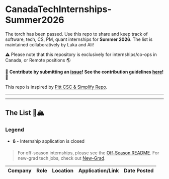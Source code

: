 # CanadaTechInternships-Summer2026
The torch has been passed. Use this repo to share and keep track of software, tech, CS, PM, quant internships for **Summer 2026**. The list is maintained collaboratively by Luka and Ali!

:warning: Please note that this repository is exclusively for internships/co-ops in Canada, or Remote positions :earth_americas:

🙏 **Contribute by submitting an [issue](https://github.com/lucianlavric/CanadaTechInternships-Summer2026/issues/new/choose)! See the contribution guidelines [here](./CONTRIBUTING.md)!** 🙏

This repo is inspired by [Pitt CSC & Simplify Repo](https://github.com/SimplifyJobs/Summer2024-Internships).

---

---

## The List 🚴🏔

### Legend
 - 🔒 - Internship application is closed

> For off-season internships, please see the [Off-Season README](./OFFSEASON_README.md).
> For new-grad tech jobs, check out [New-Grad](https://github.com/cvrve/New-Grad).


<!-- Please leave a one line gap between this and the table TABLE_START (DO NOT CHANGE THIS LINE) -->

| Company | Role | Location | Application/Link | Date Posted |
| ------- | ---- | -------- | ---------------- | ----------- |
